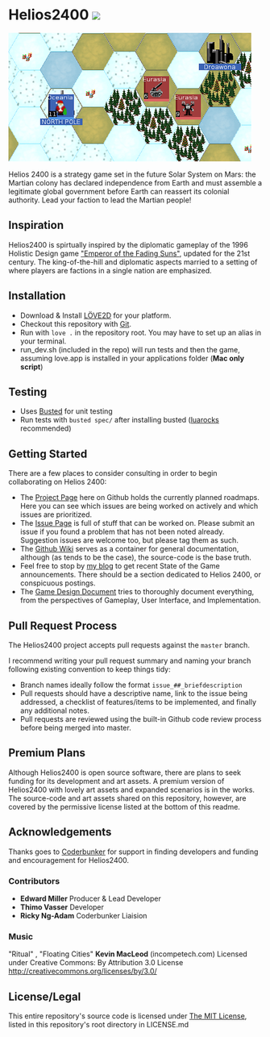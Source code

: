 # Helios2400 <img src="https://travis-ci.org/Sewerbird/Helios2400.svg?branch=master" />

![Helios2400 Header](https://github.com/Sewerbird/Helios2400/blob/master/SemiFancyScreenie.png)

Helios 2400 is a strategy game set in the future Solar System on Mars: the Martian colony has declared independence from Earth and must assemble a legitimate global government before Earth can reassert its colonial authority. Lead your faction to lead the Martian people!

## Inspiration

Helios2400 is spirtually inspired by the diplomatic gameplay of the 1996 Holistic Design game ["Emperor of the Fading Suns"](https://en.wikipedia.org/wiki/Emperor_of_the_Fading_Suns), updated for the 21st century. The king-of-the-hill and diplomatic aspects married to a setting of where players are factions in a single nation are emphasized.


## Installation

- Download & Install [LÖVE2D](https://love2d.org/) for your platform.
- Checkout this repository with [Git](https://git-scm.com/downloads).
- Run with `love .` in the repository root. You may have to set up an alias in your terminal.
- run_dev.sh (included in the repo) will run tests and then the game, assuming love.app is installed in your applications folder (**Mac only script**)

## Testing

- Uses [Busted](http://olivinelabs.com/busted/) for unit testing
- Run tests with `busted spec/` after installing busted ([luarocks](https://luarocks.org/) recommended)

## Getting Started

There are a few places to consider consulting in order to begin collaborating on Helios 2400:

- The [Project Page](https://github.com/Sewerbird/Helios2400/projects) here on Github holds the currently planned roadmaps. Here you can see which issues are being worked on actively and which issues are prioritized.
- The [Issue Page](https://github.com/Sewerbird/Helios2400/issues) is full of stuff that can be worked on. Please submit an issue if you found a problem that has not been noted already. Suggestion issues are welcome too, but please tag them as such.
- The [Github Wiki](https://github.com/Sewerbird/Helios2400/wiki) serves as a container for general documentation, although (as tends to be the case), the source-code is the base truth.
- Feel free to stop by [my blog](https://sewerbird.github.io) to get recent State of the Game announcements. There should be a section dedicated to Helios 2400, or conspicuous postings.
- The [Game Design Document](https://github.com/Sewerbird/Helios2400/blob/master/Helios_GDDvB.md) tries to thoroughly document everything, from the perspectives of Gameplay, User Interface, and Implementation.

## Pull Request Process

The Helios2400 project accepts pull requests against the `master` branch.

I recommend writing your pull request summary and naming your branch following existing convention to keep things tidy:

- Branch names ideally follow the format `issue_##_briefdescription`
- Pull requests should have a descriptive name, link to the issue being addressed, a checklist of features/items to be implemented, and finally any additional notes.
- Pull requests are reviewed using the built-in Github code review process before being merged into master.

## Premium Plans

Although Helios2400 is open source software, there are plans to seek funding for its development and art assets. A premium version of Helios2400 with lovely art assets and expanded scenarios is in the works. The source-code and art assets shared on this repository, however, are covered by the permissive license listed at the bottom of this readme.

## Acknowledgements

Thanks goes to [Coderbunker](http://www.coderbunker.com/) for support in finding developers and funding and encouragement for Helios2400.

### Contributors

- **Edward Miller** Producer & Lead Developer
- **Thimo Vasser** Developer
- **Ricky Ng-Adam** Coderbunker Liaision

### Music

"Ritual" , "Floating Cities" **Kevin MacLeod** (incompetech.com)
Licensed under Creative Commons: By Attribution 3.0 License
http://creativecommons.org/licenses/by/3.0/

## License/Legal

This entire repository's source code is licensed under [The MIT License](https://github.com/Sewerbird/Helios2400/blob/master/LICENSE.md), listed in this repository's root directory in LICENSE.md
